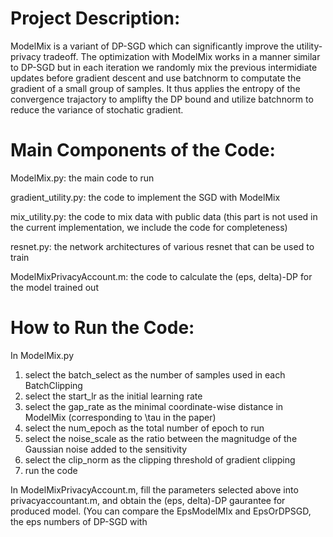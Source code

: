 # Project Description: 
  ModelMix is a variant of DP-SGD which can significantly improve the utility-privacy tradeoff. The optimization with ModelMix works in a manner similar to DP-SGD but in each iteration we randomly mix the previous intermidiate updates before gradient descent and use batchnorm to computate the gradient of a small group of samples. It thus applies the entropy of the convergence trajactory to amplifty the DP bound and utilize batchnorm to reduce the variance of stochatic gradient.   
  

  
# Main Components of the Code:
 ModelMix.py: the main code to run
 
 gradient_utility.py: the code to implement the SGD with ModelMix
  
 mix_utility.py: the code to mix data with public data (this part is not used in the current implementation, we include the code for completeness)
 
 resnet.py: the network architectures of various resnet that can be used to train

 ModelMixPrivacyAccount.m: the code to calculate the (eps, delta)-DP for the model trained out 
 
 
 
# How to Run the Code:
In ModelMix.py
 1. select the batch_select as the number of samples used in each BatchClipping
 2. select the start_lr as the initial learning rate
 3. select the gap_rate as the minimal coordinate-wise distance in ModelMix (corresponding to \tau in the paper)
 4. select the num_epoch as the total number of epoch to run
 5. select the noise_scale as the ratio between the magnitudge of the Gaussian noise added to the sensitivity
 6. select the clip_norm as the clipping threshold of gradient clipping
 7. run the code 

In ModelMixPrivacyAccount.m,
   fill the parameters selected above into privacyaccountant.m, and obtain the (eps, delta)-DP gaurantee for produced model. (You can compare the EpsModelMIx and EpsOrDPSGD, the eps numbers of DP-SGD with


